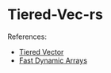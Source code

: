 # Tiered-Vec-rs

References:

- [Tiered Vector](https://cs.brown.edu/cgc/jdsl/papers/tiered-vector.pdf)
- [Fast Dynamic Arrays](https://arxiv.org/pdf/1711.00275.pdf)
